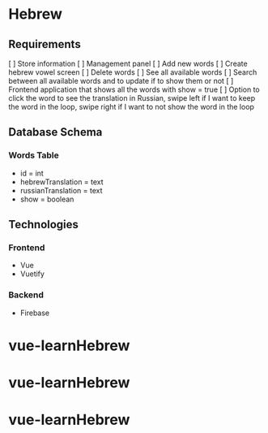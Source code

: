 # Hebrew

## Requirements

[ ] Store information
[ ] Management panel
[ ] Add new words
[ ] Create hebrew vowel screen
[ ] Delete words
[ ] See all available words
[ ] Search between all available words and to update if to show them or not
[ ] Frontend application that shows all the words with show = true
[ ] Option to click the word to see the translation in Russian, swipe left if I want to keep the word in the loop, swipe right if I want to not show the word in the loop

## Database Schema

### Words Table

- id = int
- hebrewTranslation = text
- russianTranslation = text
- show = boolean

## Technologies

### Frontend

- Vue
- Vuetify

### Backend

- Firebase
# vue-learnHebrew
# vue-learnHebrew
# vue-learnHebrew
